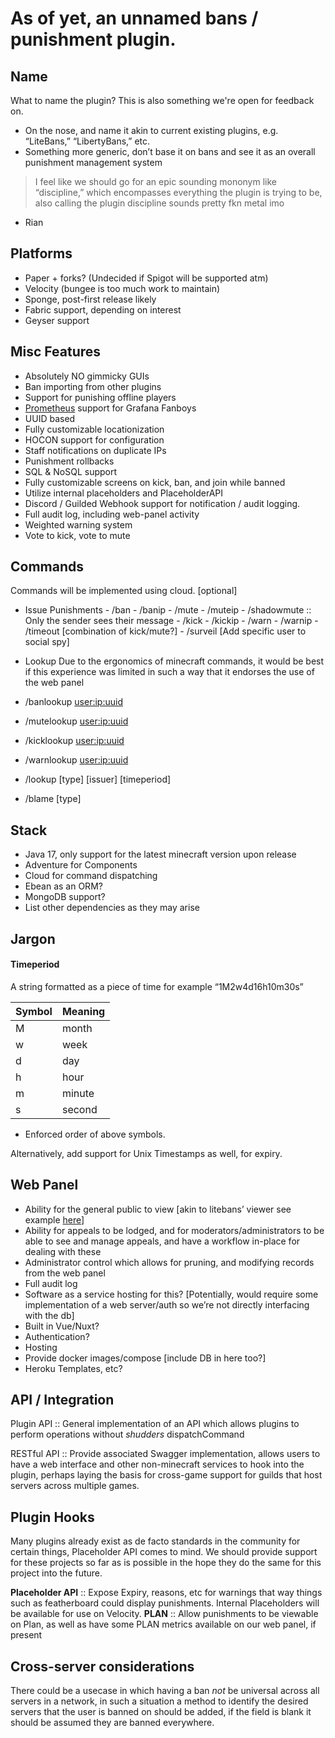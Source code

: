# As of yet, an unnamed bans / punishment plugin.

## Name

What to name the plugin? This is also something we're open for feedback on. 

-   On the nose, and name it akin to current existing plugins, e.g. “LiteBans,” “LibertyBans,” etc.
-   Something more generic, don’t base it on bans and see it as an overall punishment management system

>  I feel like we should go for an epic sounding mononym like “discipline,” which encompasses everything the plugin is trying to be, also calling the plugin discipline sounds pretty fkn metal imo
- Rian

## Platforms
-   Paper + forks? (Undecided if Spigot will be supported atm)
-   Velocity (bungee is too much work to maintain)
-   Sponge, post-first release likely
-   Fabric support, depending on interest
-   Geyser support
    
## Misc Features
-   Absolutely NO gimmicky GUIs
-   Ban importing from other plugins
-   Support for punishing offline players
-   [Prometheus](https://prometheus.io/) support for Grafana Fanboys
-   UUID based
-   Fully customizable locationization
-   HOCON support for configuration
-   Staff notifications on duplicate IPs
-   Punishment rollbacks
-   SQL & NoSQL support 
-   Fully customizable screens on kick, ban, and join while banned
-   Utilize internal placeholders and PlaceholderAPI
-   Discord / Guilded Webhook support for notification / audit logging. 
-   Full audit log, including web-panel activity
-   Weighted warning system
-   Vote to kick, vote to mute

## Commands
Commands will be implemented using cloud.
<required> [optional]

-   Issue Punishments
		-   /ban 
		-   /banip
		-   /mute
		-   /muteip
		-   /shadowmute :: Only the sender sees their message
		-   /kick
		-   /kickip
		-   /warn
		-   /warnip
		-   /timeout [combination of kick/mute?]
		-   /surveil [Add specific user to social spy]
-   Lookup
Due to the ergonomics of minecraft commands, it would be best if this experience was limited in such a way that it endorses the use of the web panel

-   /banlookup <user:ip:uuid> 
-   /mutelookup <user:ip:uuid>
-   /kicklookup <user:ip:uuid>
-   /warnlookup <user:ip:uuid>
-   /lookup [type] [issuer] [timeperiod] 
-   /blame <issuer> [type]

## Stack

-   Java 17, only support for the latest minecraft version upon release	
-   Adventure for Components
-   Cloud for command dispatching 
-   Ebean as an ORM?
-   MongoDB support?
-   List other dependencies as they may arise
    
## Jargon

####  Timeperiod
A string formatted as a piece of time for example “1M2w4d16h10m30s” 

| Symbol  | Meaning |
| --------|---------|
| M       | month   |
| w       | week    |
| d       | day     |
| h       | hour    |
| m       | minute  |
| s       | second  |
* Enforced order of above symbols. 

Alternatively, add support for Unix Timestamps as well, for expiry. 

## Web Panel

-   Ability for the general public to view [akin to litebans’ viewer see example [here](https://www.roxbot.com/bans/bans.php)]
-   Ability for appeals to be lodged, and for moderators/administrators to be able to see and manage appeals, and have a workflow in-place for dealing with these
-   Administrator control which allows for pruning, and modifying records from the web panel
-   Full audit log
-   Software as a service hosting for this? [Potentially, would require some implementation of a web server/auth so we’re not directly interfacing with the db]
-   Built in Vue/Nuxt? 
-   Authentication? 
-   Hosting
-   Provide docker images/compose [include DB in here too?]
-   Heroku Templates, etc?

## API / Integration

Plugin API :: General implementation of an API which allows plugins to perform operations without *shudders* dispatchCommand 

RESTful API :: Provide associated Swagger implementation, allows users to have a web interface and other non-minecraft services to hook into the plugin, perhaps laying the basis for cross-game support for guilds that host servers across multiple games. 

## Plugin Hooks

Many plugins already exist as de facto standards in the community for certain things, Placeholder API comes to mind. We should provide support for these projects so far as is possible in the hope they do the same for this project into the future.

**Placeholder API** :: Expose Expiry, reasons, etc for warnings that way things such as featherboard could display punishments. Internal Placeholders will be available for use on Velocity.
**PLAN** :: Allow punishments to be viewable on Plan, as well as have some PLAN metrics available on our web panel, if present

## Cross-server considerations

There could be a usecase in which having a ban *not* be universal across all servers in a network, in such a situation a method to identify the desired servers that the user is banned on should be added, if the field is blank it should be assumed they are banned everywhere. 
